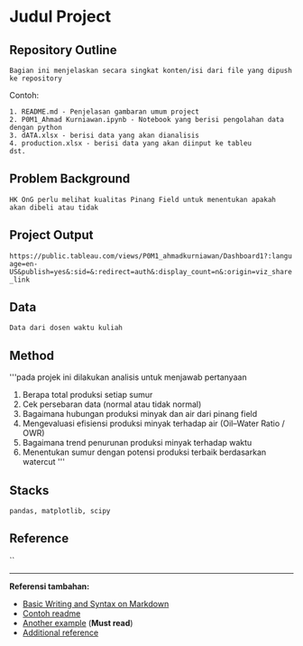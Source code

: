 # Judul Project

## Repository Outline
`Bagian ini menjelaskan secara singkat konten/isi dari file yang dipush ke repository`

Contoh:
```
1. README.md - Penjelasan gambaran umum project
2. P0M1_Ahmad Kurniawan.ipynb - Notebook yang berisi pengolahan data dengan python
3. dATA.xlsx - berisi data yang akan dianalisis
4. production.xlsx - berisi data yang akan diinput ke tableu
dst.
```

## Problem Background
`HK OnG perlu melihat kualitas Pinang Field untuk menentukan apakah akan dibeli atau tidak `

## Project Output
`https://public.tableau.com/views/P0M1_ahmadkurniawan/Dashboard1?:language=en-US&publish=yes&:sid=&:redirect=auth&:display_count=n&:origin=viz_share_link`

## Data
`Data dari dosen waktu kuliah`

## Method
'''pada projek ini dilakukan analisis untuk menjawab pertanyaan 
1. Berapa total produksi setiap sumur
2. Cek persebaran data (normal atau tidak normal)
3. Bagaimana hubungan produksi minyak dan air dari pinang field
4. Mengevaluasi efisiensi produksi minyak terhadap air (Oil–Water Ratio / OWR)
5. Bagaimana trend penurunan produksi minyak terhadap waktu
6. Menentukan sumur dengan potensi produksi terbaik berdasarkan watercut
'''

## Stacks
`pandas, matplotlib, scipy`

## Reference
``

---

**Referensi tambahan:**
- [Basic Writing and Syntax on Markdown](https://docs.github.com/en/get-started/writing-on-github/getting-started-with-writing-and-formatting-on-github/basic-writing-and-formatting-syntax)
- [Contoh readme](https://github.com/fahmimnalfrzki/Swift-XRT-Automation)
- [Another example](https://github.com/sanggusti/final_bangkit) (**Must read**)
- [Additional reference](https://www.freecodecamp.org/news/how-to-write-a-good-readme-file/)